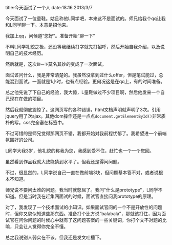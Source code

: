 title:今天面试了一个人
date:18:16 2013/3/7

今天面试了一位童鞋。姑且称他L同学吧，本来这不是面试的。师兄给我个qq让我和L同学聊一下。本意是招他来。

我加上qq，问候道“您好”。准备开始“聊一下”

不料L同学礼貌之极，还没等我继续打字就先打招呼，然后开始自我介绍，以及说明自己的技术经历。

然后就是，这次`聊一下`莫名其妙的变成了一次面试。

面试该问什么，我是非常清楚的。我虽然没拿到过什么offer，但是笔试能过，总能混到面试。一面就是1小时，也有点经验。更何况这是在qq上，有的时间准备。

总之他先说了下自己的经验，我大惊，L童鞋做过不少项目啊，然后他发来一个自己现在在做的项目。

然后我就彻底震惊了。这网页写的各种错误，html文档声明就声明了3次。引用jquery用了次ajax。其他dom操作还是一点点`document.getElementById()`非常质朴的写。css完全塞在标签中。

不过可惜的是师兄觉得那网页不错，我都开始对我前程忧郁了。我希望进一个前端氛围好的公司。

L同学大我3岁，他礼貌的称我为您，我感到受不住，赶忙也一个一个您回。

虽然看到作品我就大致能猜到水平了。但我还是得问问题。

不过，很显然的，L同学说自己一直在做前端3块，但问题基本答不对，或者说根本不知道。

师兄说不要问太难的问题。我当时就憋屈了。我问"什么是prototype"，L同学不知道。但是当时我在赶集网面试的时候，面试官直接问我prototype的原理。

对了，我发现了一个技术面试的小知识。如果面试官问的一个不是开放性的问题时，但你又貌似知道些那东西。准备打个比方说“balabala”，那就该打住，因为面试官在问你问题的时候心中就有了这问题答案的一些关键词，你打个文不对题的比喻，只会让人觉得你完全不懂。

总之我说别人弱实在不该。但我还是发文吐槽下。










